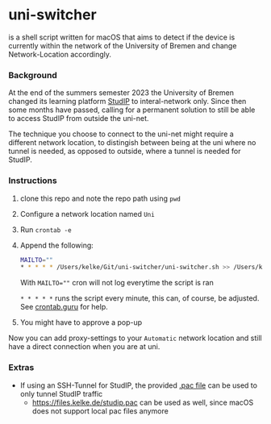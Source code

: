 # uni-switcher

is a shell script written for macOS that aims to detect if the device is currently within the network of the University of Bremen and change Network-Location accordingly.

### Background

At the end of the summers semester 2023 the University of Bremen changed its learning platform [StudIP](https://elearning.uni-bremen.de/) to interal-network only. Since then some months have passed, calling for a permanent solution to still be able to access StudIP from outside the uni-net.

The technique you choose to connect to the uni-net might require a different network location, to distingish between being at the uni where no tunnel is needed, as opposed to outside, where a tunnel is needed for StudIP.

### Instructions

1. clone this repo and note the repo path using `pwd`

2. Configure a network location named `Uni`

3. Run `crontab -e`

4. Append the following:

   ```bash
   MAILTO=""
   * * * * * /Users/kelke/Git/uni-switcher/uni-switcher.sh >> /Users/kelke/Git/uni-switcher/uni-switcher.log
   ```

   With `MAILTO=""` cron will not log everytime the script is ran

   `* * * * *` runs the script every minute, this can, of course, be adjusted. See [crontab.guru](https://crontab.guru/#*/5_*_*_*_*) for help.

5. You might have to approve a pop-up

Now you can add proxy-settings to your `Automatic` network location and still have a direct connection when you are at uni.

### Extras

- If using an SSH-Tunnel for StudIP, the provided [.pac file](https://developer.mozilla.org/en-US/docs/Web/HTTP/Proxy_servers_and_tunneling/Proxy_Auto-Configuration_PAC_file) can be used to only tunnel StudIP traffic
  - https://files.kelke.de/studip.pac can be used as well, since macOS does not support local pac files anymore